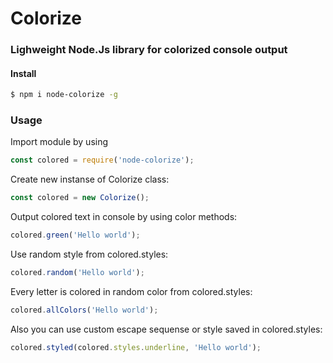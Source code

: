 # Colorize
### Lighweight Node.Js library for colorized console output
#### Install
```sh
$ npm i node-colorize -g
```
### Usage
Import module by using 
```javascript
const colored = require('node-colorize');
```
Create new instanse of Colorize class: 
```javascript
const colored = new Colorize();
```
Output colored text in console by using color methods: 
```javascript
colored.green('Hello world');
```
Use random style from colored.styles: 
```javascript
colored.random('Hello world');
```
Every letter is colored in random color from colored.styles:
```javascript
colored.allColors('Hello world');
```
Also you can use custom escape sequense or style saved in colored.styles: 
```javascript
colored.styled(colored.styles.underline, 'Hello world');
```
